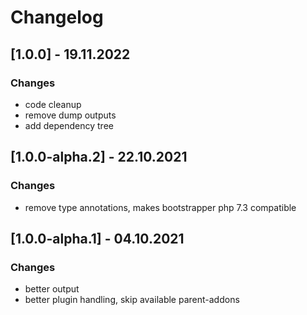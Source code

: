 # Changelog



## [1.0.0] - 19.11.2022

### Changes
- code cleanup
- remove dump outputs
- add dependency tree



## [1.0.0-alpha.2] - 22.10.2021

### Changes
- remove type annotations, makes bootstrapper php 7.3 compatible



## [1.0.0-alpha.1] - 04.10.2021

### Changes
- better output
- better plugin handling, skip available parent-addons



